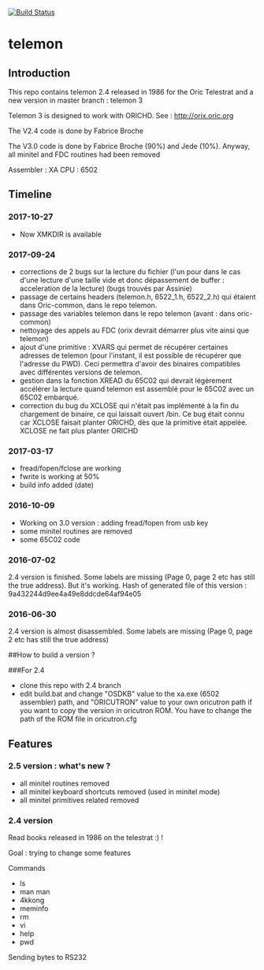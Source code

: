 [![Build Status](https://travis-ci.org/jedeoric/telemon.svg?branch=master)](https://travis-ci.org/jedeoric/telemon)

# telemon 

## Introduction
This repo contains telemon 2.4 released in 1986 for the Oric Telestrat and a new version in master branch : telemon 3

Telemon 3 is designed to work with ORICHD. See : http://orix.oric.org

The V2.4 code is done by Fabrice Broche

The V3.0 code is done by Fabrice Broche (90%) and Jede (10%). Anyway, all minitel and FDC routines had been removed

Assembler : XA
CPU : 6502

## Timeline

### 2017-10-27

* Now XMKDIR is available

### 2017-09-24

* corrections de 2 bugs sur la lecture du fichier (l'un pour dans le cas d'une lecture d'une taille vide et donc dépassement de buffer : acceleration de la lecture) (bugs trouvés par Assinie)
* passage de certains headers (telemon.h, 6522_1.h, 6522_2.h) qui étaient dans Oric-common, dans le repo telemon.
* passage des variables telemon dans le repo telemon (avant : dans oric-common)
* nettoyage des appels au FDC (orix devrait démarrer plus vite ainsi que telemon)
* ajout d'une primitive : XVARS qui permet de récupérer certaines adresses de telemon (pour l'instant, il est possible de récupérer que l'adresse du PWD). Ceci permettra d'avoir des binaires compatibles avec différentes versions de telemon.
* gestion dans la fonction XREAD du 65C02 qui devrait légèrement accélérer la lecture quand telemon est assemblé pour le 65C02 avec un 65C02 embarqué.
* correction du bug du XCLOSE qui n'était pas implémenté à la fin du chargement de binaire, ce qui laissait ouvert /bin. Ce bug était connu car XCLOSE faisait planter ORICHD, dès que la primitive était appelée. XCLOSE ne fait plus planter ORICHD

### 2017-03-17
* fread/fopen/fclose are working
* fwrite is working at 50%
* build info added (date)

### 2016-10-09
* Working on 3.0 version : adding fread/fopen from usb key
* some minitel routines are removed
* some 65C02 code

### 2016-07-02
2.4 version is finished. Some labels are missing (Page 0, page 2 etc has still the true address). But it's working.
Hash of generated file of this version : 9a432244d9ee4a49e8ddcde64af94e05

### 2016-06-30
2.4 version is almost disassembled. Some labels are missing (Page 0, page 2 etc has still the true address)

##How to build a version ?

###For 2.4
* clone this repo with 2.4 branch
* edit build.bat and change "OSDKB" value to the xa.exe (6502 assembler) path, and "ORICUTRON" value to your own oricutron path if you want to copy the version in oricutron ROM. You have to change the path of the ROM file in oricutron.cfg
 

## Features

### 2.5 version : what's new ?
 * all minitel routines removed
 * all minitel keyboard shortcuts removed (used in minitel mode)
 * all minitel primitives related removed

### 2.4 version
Read books released in 1986 on the telestrat :) !


 

Goal : trying to change some features

Commands

* ls
* man man
* 4kkong
* meminfo
* rm
* vi 
* help
* pwd


 



Sending bytes to RS232
